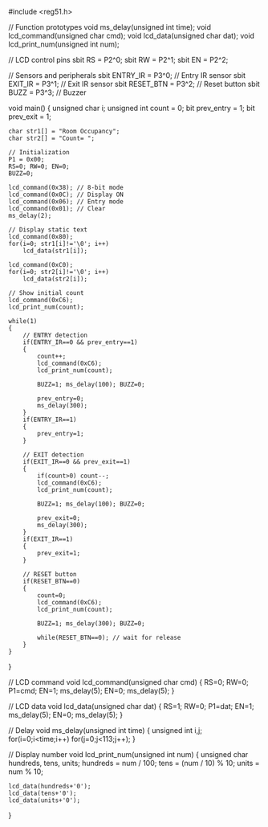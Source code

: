 #include <reg51.h>

// Function prototypes
void ms_delay(unsigned int time);
void lcd_command(unsigned char cmd);
void lcd_data(unsigned char dat);
void lcd_print_num(unsigned int num);

// LCD control pins
sbit RS = P2^0;
sbit RW = P2^1;
sbit EN = P2^2;

// Sensors and peripherals
sbit ENTRY_IR = P3^0;   // Entry IR sensor
sbit EXIT_IR = P3^1;    // Exit IR sensor
sbit RESET_BTN = P3^2;  // Reset button
sbit BUZZ = P3^3;       // Buzzer

void main()
{
    unsigned char i;
    unsigned int count = 0;
    bit prev_entry = 1;
    bit prev_exit = 1;

    char str1[] = "Room Occupancy";
    char str2[] = "Count= ";

    // Initialization
    P1 = 0x00;
    RS=0; RW=0; EN=0;
    BUZZ=0;

    lcd_command(0x38); // 8-bit mode
    lcd_command(0x0C); // Display ON
    lcd_command(0x06); // Entry mode
    lcd_command(0x01); // Clear
    ms_delay(2);

    // Display static text
    lcd_command(0x80);
    for(i=0; str1[i]!='\0'; i++)
        lcd_data(str1[i]);

    lcd_command(0xC0);
    for(i=0; str2[i]!='\0'; i++)
        lcd_data(str2[i]);

    // Show initial count
    lcd_command(0xC6);
    lcd_print_num(count);

    while(1)
    {
        // ENTRY detection
        if(ENTRY_IR==0 && prev_entry==1)
        {
            count++;
            lcd_command(0xC6);
            lcd_print_num(count);

            BUZZ=1; ms_delay(100); BUZZ=0;

            prev_entry=0;
            ms_delay(300);
        }
        if(ENTRY_IR==1)
        {
            prev_entry=1;
        }

        // EXIT detection
        if(EXIT_IR==0 && prev_exit==1)
        {
            if(count>0) count--;
            lcd_command(0xC6);
            lcd_print_num(count);

            BUZZ=1; ms_delay(100); BUZZ=0;

            prev_exit=0;
            ms_delay(300);
        }
        if(EXIT_IR==1)
        {
            prev_exit=1;
        }

        // RESET button
        if(RESET_BTN==0)
        {
            count=0;
            lcd_command(0xC6);
            lcd_print_num(count);

            BUZZ=1; ms_delay(300); BUZZ=0;

            while(RESET_BTN==0); // wait for release
        }
    }
}

// LCD command
void lcd_command(unsigned char cmd)
{
    RS=0;
    RW=0;
    P1=cmd;
    EN=1;
    ms_delay(5);
    EN=0;
    ms_delay(5);
}

// LCD data
void lcd_data(unsigned char dat)
{
    RS=1;
    RW=0;
    P1=dat;
    EN=1;
    ms_delay(5);
    EN=0;
    ms_delay(5);
}

// Delay
void ms_delay(unsigned int time)
{
    unsigned int i,j;
    for(i=0;i<time;i++)
        for(j=0;j<113;j++);
}

// Display number
void lcd_print_num(unsigned int num)
{
    unsigned char hundreds, tens, units;
    hundreds = num / 100;
    tens = (num / 10) % 10;
    units = num % 10;

    lcd_data(hundreds+'0');
    lcd_data(tens+'0');
    lcd_data(units+'0');
}
